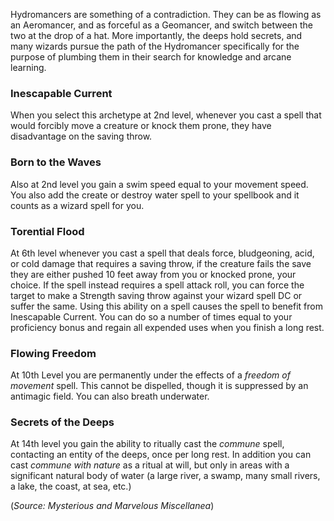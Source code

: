Hydromancers are something of a contradiction.  They can be as flowing as an Aeromancer, and as forceful as a Geomancer, and switch between the two at the drop of a hat.  More importantly, the deeps hold secrets, and many wizards pursue the path of the Hydromancer specifically for the purpose of plumbing them in their search for knowledge and arcane learning.

### Inescapable Current
When you select this archetype at 2nd level, whenever you cast a spell that would forcibly move a creature or knock them prone, they have disadvantage on the saving throw.

### Born to the Waves
Also at 2nd level you gain a swim speed equal to your movement speed.  You also add the create or destroy water spell to your spellbook and it counts as a wizard spell for you.

### Torential Flood
At 6th level whenever you cast a spell that deals force, bludgeoning, acid, or cold damage that requires a saving throw, if the creature fails the save they are either pushed 10 feet away from you or knocked prone, your choice.  If the spell instead requires a spell attack roll, you can force the target to make a Strength saving throw against your wizard spell DC or suffer the same.  Using this ability on a spell causes the spell to benefit from Inescapable Current.  You can do so a number of times equal to your proficiency bonus and regain all expended uses when you finish a long rest.

### Flowing Freedom
At 10th Level you are permanently under the effects of a *freedom of movement* spell.  This cannot be dispelled, though it is suppressed by an antimagic field.  You can also breath underwater.

### Secrets of the Deeps
At 14th level you gain the ability to ritually cast the *commune* spell, contacting an entity of the deeps, once per long rest. In addition you can cast *commune with nature* as a ritual at will, but only in areas with a significant natural body of water (a large river, a swamp, many small rivers, a lake, the coast, at sea, etc.)

(*Source: Mysterious and Marvelous Miscellanea*)